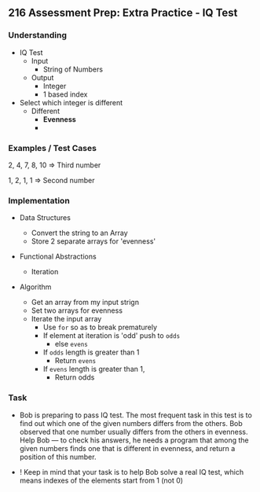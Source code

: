 ## 216 Assessment Prep: Extra Practice - IQ Test

### Understanding
- IQ Test
  + Input
    * String of Numbers
  + Output
    * Integer
    * 1 based index
- Select which integer is different
  + Different
    * __Evenness__
    * 

### Examples / Test Cases
2, 4, 7, 8, 10 => Third number

1, 2, 1, 1     => Second number

### Implementation
- Data Structures
  + Convert the string to an Array
  + Store 2 separate arrays for 'evenness'
- Functional Abstractions
  + Iteration

- Algorithm
  + Get an array from my input strign
  + Set two arrays for evenness
  + Iterate the input array
    * Use `for` so as to break prematurely
    * If element at iteration is 'odd' push to `odds`
      - else `evens`
    * If `odds` length is greater than 1
      - Return `evens`
    * If `evens` length is greater than 1,
      - Return odds
      
### Task
- Bob is preparing to pass IQ test. The most frequent task in this test is to find out which one of the given numbers differs from the others. Bob observed that one number usually differs from the others in evenness. Help Bob — to check his answers, he needs a program that among the given numbers finds one that is different in evenness, and return a position of this number.

- ! Keep in mind that your task is to help Bob solve a real IQ test, which means indexes of the elements start from 1 (not 0)